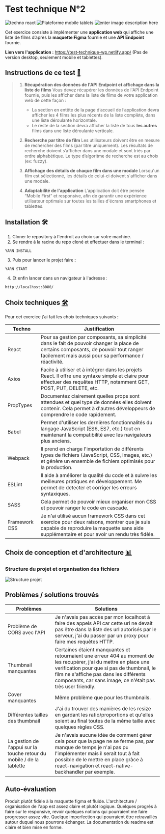 # Test technique N°2
![techno react](https://img.shields.io/badge/Techno-React-red) ![Plateforme mobile tablets](https://img.shields.io/badge/Plateform-Mobile/Tablets-yellowgreen) ![enter image description here](https://img.shields.io/badge/BDD-api-green)

Cet exercice consiste à implémenter une **application web** qui affiche une liste de films d’après la **maquette Figma** fournie et une **API Endpoint** fournie.

**Lien vers l'application :** https://test-technique-wp.netlify.app/ (Pas de version desktop, seulement mobile et tablettes).

## Instructions de ce test  [📜](https://emojipedia.org/scroll/)

> 1.  **Récupération des données de l'API Endpoint et affichage dans la liste de films** Vous devez récupérer les données de l'API Endpoint
> fournie, puis les afficher dans la liste de films de votre application
> web de cette façon :
>     -   La section en entête de la page d’accueil de l’application devra afficher les 4 films les plus récents de la liste complète, dans
> une liste déroulante horizontale.
>     -   Le reste de la section devra afficher la liste de tous **les autres** films dans une liste déroulante verticale.
>    
> 2.  **Recherche par titre de film** Les utilisateurs doivent être en mesure de rechercher des films (par titre uniquement). Les résultats
> de recherche doivent s’afficher dans une modale et sont triés par
> ordre alphabétique. Le type d’algoritme de recherche est au choix (ex:
> fuzzy).
> 
> 3.  **Affichage des détails de chaque film dans une modale** Lorsqu'un film est sélectionné, les détails de celui-ci doivent s'afficher dans
> une modale.
> 
> 4.  **Adaptabilité de l'application** L'application doit être pensée “Mobile First” et responsive, afin de garantir une expérience
> utilisateur optimale sur toutes les tailles d'écrans smartphones et
> tablettes.

## Installation 🛠️

 1. Cloner le repository à l'endroit au choix sur votre machine. 
 2. Se rendre à la racine du repo cloné et effectuer dans le terminal : 

`YARN INSTALL`

 3. Puis pour lancer le projet faire : 

`YARN START`

 4. Et enfin lancer dans un navigateur à l'adresse : 

`http://localhost:8080/`


## Choix techniques [🛠️](https://emojipedia.org/hammer-and-wrench/)

Pour cet exercice j'ai fait les choix techniques suivants :

|Techno| Justification |
|--|--|
| React | Pour sa gestion par composants, sa simplicité dans le fait de pouvoir changer la place de certains composants, de pouvoir tout ranger facilement mais aussi pour sa performance / réactivité. |
|Axios| Facile à utiliser et à intégrer dans les projets React. Il offre une syntaxe simple et claire pour effectuer des requêtes HTTP, notamment GET, POST, PUT, DELETE, etc.|
| PropTypes | Documentez clairement quelles props sont attendues et quel type de données elles doivent contenir. Cela permet à d'autres développeurs de comprendre le code rapidement. |
| Babel | Permet d'utiliser les dernières fonctionnalités du langage JavaScript (ES6, ES7, etc.) tout en maintenant la compatibilité avec les navigateurs plus anciens. |
| Webpack | Il prend en charge l'importation de différents types de fichiers (JavaScript, CSS, images, etc.) et génère un ensemble de fichiers optimisés pour la production. |
| ESLint | Il aide à améliorer la qualité du code et à suivre les meilleures pratiques en développement. Me permet de detecter et corriger les erreurs syntaxiques. |
| SASS | Cela permet de pouvoir mieux organiser mon CSS et pouvoir ranger le code en cascade. |
| Framework CSS | Je n'ai utilisé aucun framework CSS dans cet exercice pour deux raisons, montrer que je suis capable de reproduire la maquette sans aide supplémentaire et pour avoir un rendu très fidèle. |



## Choix de conception et d'architecture [📊](https://emojipedia.org/bar-chart/)

### Structure du projet et organisation des fichiers 

![Structure projet](https://imgtr.ee/images/2023/03/31/USSH4.png)



## Problèmes / solutions trouvés 
| Problèmes | Solutions |
|--|--|
| Problème de CORS avec l'API | Je n'avais pas accès par mon localhost à faire des appels API car cette url ne devait pas être dans la liste des url autorisés par le serveur, j'ai du passer par un proxy pour faire mes requêtes HTTP.  |
| Thumbnail manquantes  | Certaines étaient manquantes et retournaient une erreur 404 au moment de les recupérer, j'ai du mettre en place une verification pour que si pas de thumbnail, le film ne s'affiche pas dans les différents composants, car sans image, ce n'était pas très user friendly. |
| Cover manquantes  | Même problème que pour les thumbnails.  |
| Différentes tailles des thumbnail |       J'ai du trouver des manières de les resize en gardant les ratio/proportions et qu'elles soient au final toutes de la même taille avec quelques règles CSS.|
| La gestion de l'appui sur la touche retour du mobile / de la tablette | Je n'avais aucune idée de comment gérer cela pour que la page ne se ferme pas, par manque de temps je n'ai pas pu l'implémenter mais il serait tout à fait possible de le mettre en place grâce à react-navigation et react-native-backhandler par exemple. |

## Auto-évaluation

Produit plutôt fidèle à la maquette figma et fluide. L'architecture / organisation de l'app est assez claire et plutôt logique. Quelques progrès à faire sur le responsive, revoir quelques notions qui pourraient me faire progresser assez vite. Quelque imperfection qui pourraient être retravaillés autour duquel nous pourrons échanger. La documentation du readme est claire et bien mise en forme.
